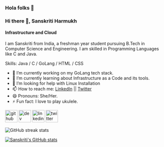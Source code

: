 ### Hola folks 👋

<!--
**SanskritiHarmukh/SanskritiHarmukh** is a ✨ _special_ ✨ repository because its `README.md` (this file) appears on your GitHub profile.

Here are some ideas to get you started:-->

### Hi there 👋, Sanskriti Harmukh
#### Infrastructure and Cloud
I am Sanskriti from India, a freshman year student pursuing B.Tech in Computer Science and Engineering. I am skilled in Programming Languages like C and Java.


Skills: Java / C / GoLang / HTML / CSS

- 🔭 I’m currently working on my GoLang tech stack. 
- 🌱 I’m currently learning about Infrastructure as a Code and its tools. 
- 🤔 I’m looking for help with Linux Installation 
- 📫 How to reach me: [LinkedIn](https://www.linkedin.com/in/sanskriti-harmukh-81b343206/) || [Twitter](https://twitter.com/SanskritiHarmu1) 
- 😄 Pronouns: She/Her. 
- ⚡ Fun fact: I love to play ukulele. 


[<img src='https://cdn.jsdelivr.net/npm/simple-icons@3.0.1/icons/github.svg' alt='github' height='40'>](https://github.com/https://github.com/SanskritiHarmukh)  [<img src='https://cdn.jsdelivr.net/npm/simple-icons@3.0.1/icons/dev-dot-to.svg' alt='dev' height='40'>](https://dev.to/https://dev.to/sanskritiharmu1)  [<img src='https://cdn.jsdelivr.net/npm/simple-icons@3.0.1/icons/linkedin.svg' alt='linkedin' height='40'>](https://www.linkedin.com/in/https://www.linkedin.com/in/sanskriti-harmukh-81b343206//)  [<img src='https://cdn.jsdelivr.net/npm/simple-icons@3.0.1/icons/twitter.svg' alt='twitter' height='40'>](https://twitter.com/https://twitter.com/SanskritiHarmu1)  

![GitHub streak stats](https://github-readme-streak-stats.herokuapp.com/?user=https://github.com/SanskritiHarmukh)  



[![Sanskriti's GitHub stats](https://github-readme-stats.vercel.app/api?username=SanskritiHarmukh)](https://github.com/SanskritiHarmukh/github-readme-stats)
